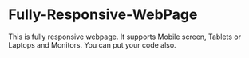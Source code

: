 # Fully-Responsive-WebPage
This is fully responsive webpage. It supports Mobile screen, Tablets or Laptops and Monitors. You can put your code also.
